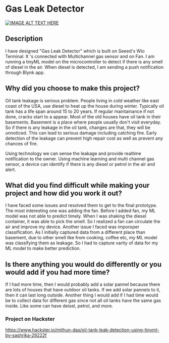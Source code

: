# Gas Leak Detector


<p align="center">
  <kbd>
  
  [![IMAGE ALT TEXT HERE](https://img.youtube.com/vi/ITzezCxTu54/0.jpg)](https://www.youtube.com/watch?v=ITzezCxTu54)

</kbd>
</p>


## Description
I have designed "Gas Leak Detector" which is built on Seeed's Wio Terminal. It 's connected with Multichannel gas sensor and on Fan. I am running a tinyML model on the microcontroller to detect if there is any smell of diesel in the air. When diesel is detected, I am sending a push notification through Blynk app.



## Why did you choose to make this project?

Oil tank leakage is serious problem. People living in cold weather like east coast of the USA, use diesel to heat up the house during winter. Typically oil tank has a life span around 15 to 20 years. If regular maintainance if not done, cracks start to a appear. Most of the old houses have oil tank in their basements. Basement is a place where people usually don't visit everyday. So if there is any leakage in the oil tank, changes are that, they will be unnoticed. This can lead to serious damage including catching fire. Early detection of the leakage can prevent high repair cost as well as prevent any chances of fire.

Using technology we can sense the leakage and provide realtime notification to the owner. Using machine learning and multi channel gas sensor, a device can identify if there is any diesel or petrol in the air and alert.

## What did you find difficult while making your project and how did you work it out?

I have faced some issues and resolved them to get to the final prototype. The most interesting one was adding the fan. Before I added fan, my ML model was not able to predict timely. When I was shaking the diesel container, it was able to pick the smell. So I realized a fan can circulate the air and improve my device. 
Another issue I faced was imporoper classification. As I initially captured data from a different place than basement, due to other smell like from cooking, coffee etc, my ML model was classifying them as leakage. So I had to capture varity of data for my ML model to make better prediction. 

## Is there anything you would do differently or you would add if you had more time?

If I had more time, then I would probably add a solar pannel because there are lots of houses that have outdoor oil tanks. If we add solar pannels to it, then it can last long outside. Another thing I would add if I had time would be to collect data for different gas since not all oil tanks have the same gas inside. Like some can have deisel, petrol, and more.

### Project on Hackster 
https://www.hackster.io/mithun-das/oil-tank-leak-detection-using-tinyml-by-sashrika-29222f

